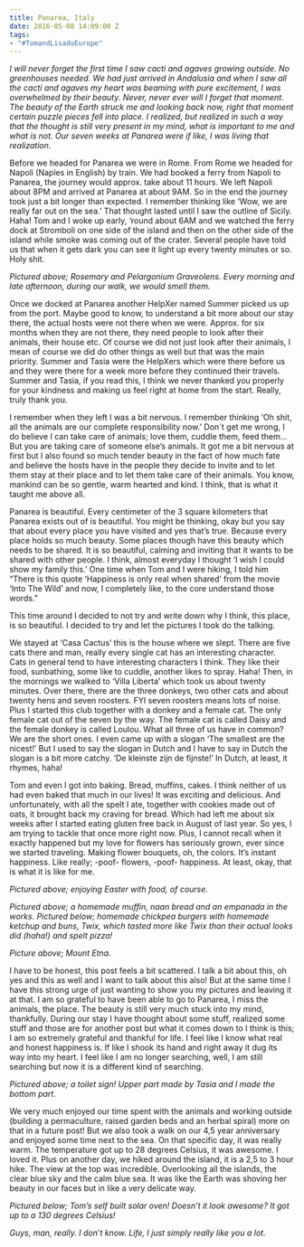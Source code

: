 ```yaml
---
title: Panarea, Italy
date: 2016-05-08 14:09:00 Z
tags:
- "#TomandLisadoEurope"
---
```


*I will never forget the first time I saw cacti and agaves growing outside. No greenhouses needed. We had just arrived in Andalusia and when I saw all the cacti and agaves my heart was beaming with pure excitement, I was overwhelmed by their beauty. Never, never ever will I forget that moment. The beauty of the Earth struck me and looking back now, right that moment certain puzzle pieces fell into place. I realized, but realized in such a way that the thought is still very present in my mind, what is important to me and what is not. Our seven weeks at Panarea were if like, I was living that realization.*

Before we headed for Panarea we were in Rome. From Rome we headed for Napoli (Naples in English) by train. We had booked a ferry from Napoli to Panarea, the journey would approx. take about 11 hours. We left Napoli about 8PM and arrived at Panarea at about 9AM. So in the end the journey took just a bit longer than expected. I remember thinking like ‘Wow, we are really far out on the sea.’ That thought lasted until I saw the outline of Sicily. Haha! Tom and I woke up early, ‘round about 6AM and we watched  the ferry dock at Stromboli on one side of the island and then on the other side of the island while smoke was coming out of the crater. Several people have told us that when it gets dark you can see it light up every twenty minutes or so. Holy shit.

*Pictured above; Rosemary and Pelargonium Graveolens. Every morning and late afternoon, during our walk, we would smell them.*

Once we docked at Panarea another HelpXer named Summer picked us up from the port. Maybe good to know, to understand a bit more about our stay there, the actual hosts were not there when we were. Approx. for six months when they are not there, they need people to look after their animals, their house etc. Of course we did not just look after their animals, I mean of course we did do other things as well but that was the main priority. Summer and Tasia were the HelpXers which were there before us and they were there for a week more before they continued their travels. Summer and Tasia, if you read this, I think we never thanked you properly for your kindness and making us feel right at home from the start. Really, truly thank you.

I remember when they left I was a bit nervous. I remember thinking ‘Oh shit, all the animals are our complete responsibility now.’ Don´t get me wrong, I do believe I can take care of animals; love them, cuddle them, feed them… But you are taking care of someone else’s animals. It got me a bit nervous at first but I also found so much tender beauty in the fact of how much fate and believe the hosts have in the people they decide to invite and to let them stay at their place and to let them take care of their animals. You know, mankind can be so gentle, warm hearted and kind. I think, that is what it taught me above all. 

Panarea is beautiful. Every centimeter of the 3 square kilometers that Panarea exists out of is beautiful. You might be thinking, okay but you say that about every place you have visited and yes that’s true. Because every place holds so much beauty. Some places though have this beauty which needs to be shared. It is so beautiful, calming and inviting that it wants to be shared with other people. I think, almost everyday I thought ‘I wish I could show my family this.’ One time when Tom and I were hiking, I told him “There is this quote ‘Happiness is only real when shared’ from the movie ‘Into The Wild’ and now, I completely like, to the core understand those words.”

This time around I decided to not try and write down why I think, this place, is so beautiful. I decided to try and let the pictures I took do the talking.

We stayed at ‘Casa Cactus’ this is the house where we slept. There are five cats there and man, really every single cat has an interesting character. Cats in general tend to have interesting characters I think. They like their food, sunbathing, some like to cuddle, another likes to spray. Haha! Then, in the mornings we walked to ‘Villa Liberta’ which took us about twenty minutes. Over there, there are the three donkeys, two other cats and about twenty hens and seven roosters. FYI seven roosters means lots of noise. Plus I started this club together with a donkey and a female cat. The only female cat out of the seven by the way. The female cat is called Daisy and the female donkey is called Loulou. What all three of us have in common? We are the short ones. I even came up with a slogan ‘The smallest are the nicest!’ But I used to say the slogan in Dutch and I have to say in Dutch the slogan is a bit more catchy. ‘De kleinste zijn de fijnste!’ In Dutch, at least, it rhymes, haha! 

Tom and even I got into baking. Bread, muffins, cakes. I think neither of us had even baked that much in our lives! It was exciting and delicious. And unfortunately, with all the spelt I ate, together with cookies made out of oats, it brought back my craving for bread. Which had left me about six weeks after I started eating gluten free back in August of last year. So yes, I am trying to tackle that once more right now. Plus, I cannot recall when it exactly happened but my love for flowers has seriously grown, ever since we started traveling. Making flower bouquets, oh, the colors. It’s instant happiness. Like really; -poof- flowers, -poof- happiness. At least, okay, that is what it is like for me.

*Pictured above; enjoying Easter with food, of course.*

*Pictured above; a homemade muffin, naan bread and an empanada in the works. Pictured below; homemade chickpea burgers with homemade ketchup and buns, Twix, which tasted more like Twix than their actual looks did (haha!) and spelt pizza!*

*Picture above; Mount Etna.*

I have to be honest, this post feels a bit scattered. I talk a bit about this, oh yes and this as well and I want to talk about this also! But at the same time I have this strong urge of just wanting to show you my pictures and leaving it at that. I am so grateful to have been able to go to Panarea, I miss the animals, the place. The beauty is still very much stuck into my mind, thankfully. During our stay I have thought about some stuff, realized some stuff and those are for another post but what it comes down to I think is this; I am so extremely grateful and thankful for life. I feel like I know what real and honest happiness is. If like I shook its hand and right away it dug its way into my heart. I feel like I am no longer searching, well, I am still searching but now it is a different kind of searching. 

*Pictured above; a toilet sign! Upper part made by Tasia and I made the bottom part.*

We very much enjoyed our time spent with the animals and working outside (building a permaculture, raised garden beds and an herbal spiral) more on that in a future post! But we also took a walk on our 4,5 year anniversary and enjoyed some time next to the sea. On that specific day, it was really warm. The temperature got up to 28 degrees Celsius, it was awesome. I loved it. Plus on another day, we hiked around the island, it is a 2,5 to 3 hour hike. The view at the top was incredible. Overlooking all the islands, the clear blue sky and the calm blue sea. It was like the Earth was shoving her beauty in our faces but in like a very delicate way.

*Pictured below; Tom’s self built solar oven! Doesn’t it look awesome? It got up to a 130 degrees Celsius!*

*Guys, man, really. I don’t know. Life, I just simply really like you a lot.*